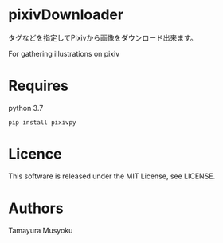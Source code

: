 # pixivDownloader
タグなどを指定してPixivから画像をダウンロード出来ます。

For gathering illustrations on pixiv

# Requires
python 3.7
~~~
pip install pixivpy
~~~
# Licence
This software is released under the MIT License, see LICENSE.
# Authors
Tamayura Musyoku
